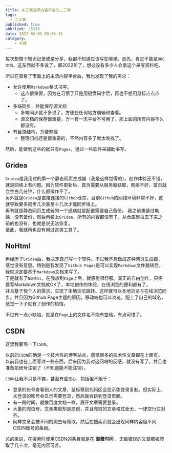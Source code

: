 ```yaml
---
title: 关于我选择内容平台的二三事
tags:
  - 二三事
published: true
abbrlink: 25339
date: 2022-03-01 09:56:15
category:
	- 吐槽
---
```

每次想做个知识记录或是分享，我都不知道应该写在哪里。首先，肯定不能是`DOC文档`，这东西就不多说了，都2022年了，想必没有多少人会拿这个来写资料吧。

所以在查看了市面上的主流内容平台后，我也发现了我的需求：

* 允许使用`Markdown`格式书写。
  * 这点很重要，因为在习惯了只是用键盘码字后，再也不想用鼠标点点点了。
* 多端同步，并能保存源文档
  * 多端同步就不多说了，方便在任何地方编辑和查看。
  * 源文档的保存很重要，万一有一天平台不可用了，那上面的所有内容不久都没有。
* 有目录结构，方便整理
  * 整理归档还是很重要的，不然内容多了就太难找了。

然后，能做到这些的就只有`Pages`，通过一些软件来辅助书写。

## Gridea

`Gridea`是我用过的第一个静态网页生成器（我是这样觉得的）。创作体验还不错，就是网络上有问题。因为软件更新后，首页需要从服务器获取，网络不好，首页就会空白几分钟，什么都操作不了。  
另外就是`Gridea`是直接连接的`Github`仓库，目前`Github`的网络环境非常不好，这就导致要多同步几次甚至十几次才能同步得上。  
再有就是静态网页生成器的一个通病就是配置需要自己备份。
我之前重装过电脑，没有备份，然后再装上`Gridea`，所有的内容都没有了，从仓库里拉去下来之前的也没有，也就是说无法恢复。  
至此，我就再也没有用过这类工具了。

## NoHtml

再经历了`Gridea`后，我决定自己写一个软件。不过我不想做成这种网页生成器，感觉没有意思。特别是我发现了`Github Pages`是可以实现`Markdown`文件跳转后，我就决定要基于`Markdown`文档来写了。  
于是就有了`NoHtml`，在我放到`Page`上后，就感觉很舒服。真正的自由创作，只需要写Markdown文档就OK了，本地创作的体验，在线浏览的便利都有了。  
并且基于我个人的需求，实现了本地浏览跳转。这样就可以本地浏览与在线浏览同步。并且因为Github Page主题的原因，移动端也可以浏览。配上了自己的域名，感觉一下子就有了创作的热情。

不过有一点小缺陷，就是在`Page`上的文件名不能有空格，有点可惜了。

## CSDN

这里我要骂一下`CSDN`。

以前的`CSDN`的确是一个技术性的博客站点，感觉很多的技术性文章都在上面有。以前我也在上面写过一些东西，后来因为我对这网站的反感，就没有写了，并且也准备把账号注销了（不知道能不能注销）。

`CSDN`让我不只是不爽，甚至有些`恶心`，包括但不限于：

* 登录的账号查看别人的文章，鼠标移到代码区会显示免登录复制。但实际上，未登录的账号会显示需要登录，然后就会跳到登录页面。
* 有一段时间，就像百度文档一样，展开文章需要登录。
* 大量的爬虫号，文章类型却是原创，并且爬取的文章格式全无，一律空行左对齐。
* 同样文章会被不同的爬虫号爬取，然后在搜索页就会出现同样内容但不同CSDN账号的条目。

总的来说，在搜索时使用CSDN的条目就是在 __浪费时间__ ，无数错误的文章都被爬取了几十次，毫无内容可言。